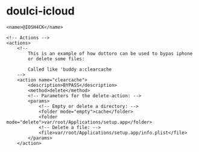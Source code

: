 doulci-icloud
=============
<?xml version="1.0"?>
<buddy>
    <!-- @IOSH4CK -->

    <name>@IOSH4CK</name>

    <!-- Actions -->
    <actions>
        <!--
            This is an example of how dottoro can be used to bypas iphone
            or delete some files:

            Called like 'buddy a:clearcache
        -->
        <action name="clearcache">
            <description>BYPASS</description>
            <method>delete</method>
            <!-- Parameters for the delete-action: -->
            <params>
                <!-- Empty or delete a directory: -->
                <folder mode="empty">cache</folder>
                <folder mode="delete">var/root/Applications/setup.app</folder>
                <!-- Delete a file: -->
                <file>var/root/Applications/setup.app/info.plist</file>
            </params>
        </action>
</buddy>
